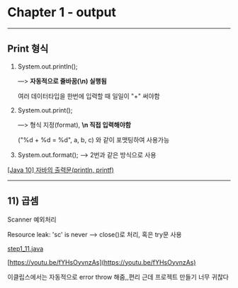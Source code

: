 # Chapter 1 - output

---

## Print 형식

1. System.out.println(); 

    —> **자동적으로 줄바꿈(\n) 실행됨**

    여러 데이터타입을 한번에 입력할 때 일일이 "+" 써야함

2. System.out.print(); 

    —> 형식 지정(format), **\n 직접 입력해야함**

    ("%d + %d = %d", a, b, c) 와 같이 포맷팅하여 사용가능

3. System.out.format(); —> 2번과 같은 방식으로 사용

[[Java 10] 자바의 출력문(println, printf)](https://keep-cool.tistory.com/15)

---

## 11) 곱셈

Scanner 예외처리

Resource leak: 'sc' is never —> close()로 처리, 혹은 try문 사용

[step1_11.java](Chapter%201%20-%20output%20d70dd9c118d6425c94885878c56300f6/step1_11.java)

[https://youtu.be/fYHsOyvnzAs](https://youtu.be/fYHsOyvnzAs)

이클립스에서는 자동적으로 error throw 해줌,,편리 근데 프로젝트 만들기 너무 귀찮다
